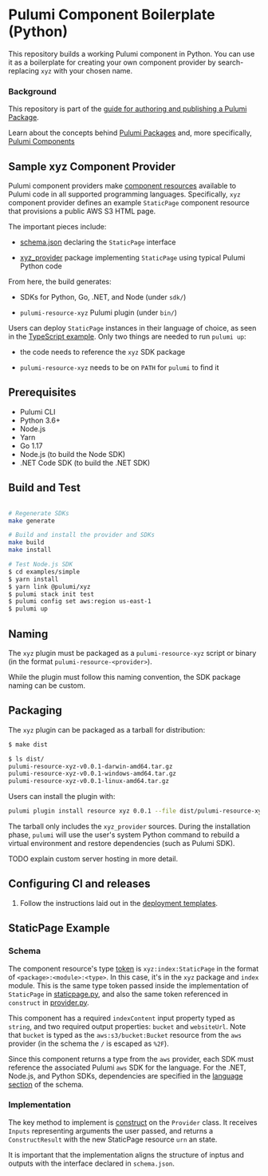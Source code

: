 # Pulumi Component Boilerplate (Python)

This repository builds a working Pulumi component in Python. You
can use it as a boilerplate for creating your own component provider by search-replacing `xyz` with your chosen name.

### Background
This repository is part of the [guide for authoring and publishing a Pulumi Package](https://www.pulumi.com/docs/guides/pulumi-packages/how-to-author).

Learn about the concepts behind [Pulumi Packages](https://www.pulumi.com/docs/guides/pulumi-packages/#pulumi-packages) and, more specifically, [Pulumi Components](https://www.pulumi.com/docs/intro/concepts/resources/components/)

## Sample xyz Component Provider

Pulumi component providers make
[component resources](https://www.pulumi.com/docs/intro/concepts/resources/#components)
available to Pulumi code in all supported programming languages.
Specifically, `xyz` component provider defines an example `StaticPage`
component resource that provisions a public AWS S3 HTML page.

The important pieces include:

- [schema.json](schema.json) declaring the `StaticPage` interface

- [xyz_provider](provider/cmd/pulumi-resource-xyz/xyz_provider/provider.py) package
  implementing `StaticPage` using typical Pulumi Python code

From here, the build generates:

- SDKs for Python, Go, .NET, and Node (under `sdk/`)

- `pulumi-resource-xyz` Pulumi plugin (under `bin/`)

Users can deploy `StaticPage` instances in their language of choice,
as seen in the [TypeScript example](examples/simple/index.ts). Only
two things are needed to run `pulumi up`:

- the code needs to reference the `xyz` SDK package

- `pulumi-resource-xyz` needs to be on `PATH` for `pulumi` to find it


## Prerequisites

- Pulumi CLI
- Python 3.6+
- Node.js
- Yarn
- Go 1.17
- Node.js (to build the Node SDK)
- .NET Code SDK (to build the .NET SDK)


## Build and Test

```bash

# Regenerate SDKs
make generate

# Build and install the provider and SDKs
make build
make install

# Test Node.js SDK
$ cd examples/simple
$ yarn install
$ yarn link @pulumi/xyz
$ pulumi stack init test
$ pulumi config set aws:region us-east-1
$ pulumi up

```

## Naming

The `xyz` plugin must be packaged as a `pulumi-resource-xyz` script or
binary (in the format `pulumi-resource-<provider>`).

While the plugin must follow this naming convention, the SDK package
naming can be custom.

## Packaging

The `xyz` plugin can be packaged as a tarball for distribution:

```bash
$ make dist

$ ls dist/
pulumi-resource-xyz-v0.0.1-darwin-amd64.tar.gz
pulumi-resource-xyz-v0.0.1-windows-amd64.tar.gz
pulumi-resource-xyz-v0.0.1-linux-amd64.tar.gz
```

Users can install the plugin with:

```bash
pulumi plugin install resource xyz 0.0.1 --file dist/pulumi-resource-xyz-v0.0.1-darwin-amd64.tar.gz
```

The tarball only includes the `xyz_provider` sources. During the
installation phase, `pulumi` will use the user's system Python command
to rebuild a virtual environment and restore dependencies (such as
Pulumi SDK).

TODO explain custom server hosting in more detail.

## Configuring CI and releases

1. Follow the instructions laid out in the [deployment templates](./deployment-templates/README-DEPLOYMENT.md).

## StaticPage Example

### Schema

The component resource's type [token](schema.json#L4)
is `xyz:index:StaticPage` in the
format of `<package>:<module>:<type>`. In this case, it's in the `xyz`
package and `index` module. This is the same type token passed inside
the implementation of `StaticPage` in
[staticpage.py](provider/cmd/pulumi-resource-xyz/xyz_provider/staticpage.py#L46),
and also the same token referenced in `construct` in
[provider.py](provider/cmd/pulumi-resource-xyz/xyz_provider/provider.py#L36).

This component has a required `indexContent` input property typed as
`string`, and two required output properties: `bucket` and
`websiteUrl`. Note that `bucket` is typed as the
`aws:s3/bucket:Bucket` resource from the `aws` provider (in the schema
the `/` is escaped as `%2F`).

Since this component returns a type from the `aws` provider, each SDK
must reference the associated Pulumi `aws` SDK for the language. For
the .NET, Node.js, and Python SDKs, dependencies are specified in the
[language section](schema.json#31) of the schema.

### Implementation

The key method to implement is
[construct](provider/cmd/pulumi-resource-xyz/xyz_provider/provider.py#L36)
on the `Provider` class. It receives `Inputs` representing arguments the user passed,
and returns a `ConstructResult` with the new StaticPage resource `urn` an state.

It is important that the implementation aligns the structure of inptus
and outputs with the interface declared in `schema.json`.
